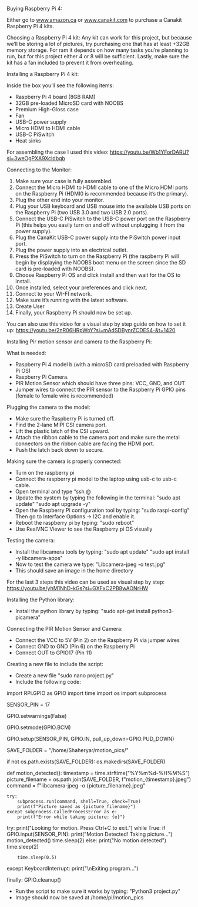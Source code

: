 Buying Raspberry Pi 4:

Either go to www.amazon.ca or www.canakit.com to purchase a Canakit Raspberry Pi 4 kits. 

Choosing a Raspberry Pi 4 kit:
Any kit can work for this project, but because we’ll be storing a lot of pictures, try purchasing one that has at least +32GB memory storage. For ram it depends on how many tasks you’re planning to run, but for this project either 4 or 8 will be sufficient. Lastly, make sure the kit has a fan included to prevent it from overheating.  

 
Installing a Raspberry Pi 4 kit:

Inside the box you’ll see the following items:
-	Raspberry Pi 4 board (8GB RAM)
-	32GB pre-loaded MicroSD card with NOOBS
-	Premium High-Gloss case
-	Fan
-	USB-C power supply 
-	Micro HDMI to HDMI cable
-	USB-C PiSwitch
-	Heat sinks

For assembling the case I used this video:
https://youtu.be/Wb1YForDARU?si=3weOgPXA9XcIdbqb


Connecting to the Monitor:

1)	Make sure your case is fully assembled. 
2)	Connect the Micro HDMI to HDMI cable to one of the Micro HDMI ports on the Raspberry Pi (HDMI0 is recommended because it’s the primary).
3)	Plug the other end into your monitor.
4)	Plug your USB keyboard and USB mouse into the available USB ports on the Raspberry Pi (two USB 3.0 and two USB 2.0 ports).
5)	Connect the USB-C PiSwitch to the USB-C power port on the Raspberry Pi (this helps you easily turn on and off without unplugging it from the power supply). 
6)	Plug the CanaKit USB-C power supply into the PiSwitch power input port.
7)	Plug the power supply into an electrical outlet.
8)	Press the PiSwitch to turn on the Raspberry Pi (the raspberry Pi will begin by displaying the NOOBS boot menu on the screen since the SD card is pre-loaded with NOOBS).
9)	Choose Raspberry Pi OS and click install and then wait for the OS to install.
10)	 Once installed, select your preferences and click next.
11)	 Connect to your WI-FI network. 
12)	 Make sure it’s running with the latest software.
13)	 Create User
14)	 Finally, your Raspberry Pi should now be set up.

You can also use this video for a visual step by step guide on how to set it up:
https://youtu.be/2nR06HRpWoY?si=mAdSDBynrZCDES4-&t=1420


Installing Pir motion sensor and camera to the Raspberry Pi:

What is needed:

-	Raspberry Pi 4 model b (with a microSD card preloaded with Raspberry Pi OS)
-	Raspberry Pi Camera. 
-	PIR Motion Sensor which should have three pins: VCC, GND, and OUT
-	Jumper wires to connect the PIR sensor to the Raspberry Pi GPIO pins (female to female wire is recommended)

Plugging the camera to the model:

-	Make sure the Raspberry Pi is turned off.
-	Find the 2-lane MIPI CSI camera port. 
-	Lift the plastic latch of the CSI upward.
-	Attach the ribbon cable to the camera port and make sure the metal connectors on the ribbon cable are facing the HDMI port.
-	Push the latch back down to secure.

Making sure the camera is properly connected:

-	Turn on the raspberry pi
-	Connect the raspberry pi model to the laptop using usb-c to usb-c cable.
-	Open terminal and type “ssh <username>@<ip address of the raspberry pi>
-	Update the system by typing the following in the terminal:
"sudo apt update"
"sudo apt upgrade -y"
-	Open the Raspberry Pi configuration tool by typing: 
"sudo raspi-config"  
Then go to Interface Options -> I2C and enable it.
-	Reboot the raspberry pi by typing: 
"sudo reboot"
-	Use RealVNC Viewer to see the Raspberry pi OS visually

Testing the camera:

-	Install the libcamera tools by typing: 
"sudo apt update"
"sudo apt install -y libcamera-apps"
-	Now to test the camera we type:
"Libcamera-jpeg -o test.jpg"
-	This should save an image in the home directory

For the last 3 steps this video can be used as visual step by step: 
https://youtu.be/yhM1NhD-kGs?si=GXFxC2PB8wAONrHW

Installing the Python library:

-	Install the python library by typing:
"sudo apt-get install python3-picamera"


Connecting the PIR Motion Sensor and Camera:

-	Connect the VCC to 5V (Pin 2) on the Raspberry Pi via jumper wires
-	Connect GND to GND (Pin 6) on the Raspberry Pi
-	Connect OUT to GPIO17 (Pin 11)

Creating a new file to include the script:

-	Create a new file
"sudo nano project.py"
-	Include the following code:


import RPi.GPIO as GPIO
import time
import os
import subprocess

SENSOR_PIN = 17

GPIO.setwarnings(False)

GPIO.setmode(GPIO.BCM)

GPIO.setup(SENSOR_PIN, GPIO.IN, pull_up_down=GPIO.PUD_DOWN)

SAVE_FOLDER = "/home/Shaheryar/motion_pics/"

if not os.path.exists(SAVE_FOLDER):
    os.makedirs(SAVE_FOLDER)

def motion_detected():
    timestamp = time.strftime("%Y%m%d-%H%M%S")
    picture_filename = os.path.join(SAVE_FOLDER, f"motion_{timestamp}.jpeg")
    command = f"libcamera-jpeg -o {picture_filename}.jpeg"

    try:
        subprocess.run(command, shell=True, check=True)
        print(f"Picture saved as {picture_filename}")
    except subprocess.CalledProcessError as e:
        print(f"Error while taking picture: {e}")

try:
    print("Looking for motion. Press Ctrl+C to exit.")
    while True:
        if GPIO.input(SENSOR_PIN): 
            print("Motion Detected! Taking picture...")
            motion_detected()
            time.sleep(2) 
        else:
            print("No motion detected")
            time.sleep(2)
        
        time.sleep(0.5)  

except KeyboardInterrupt:
    print("\nExiting program...")

finally:
    GPIO.cleanup()  

 
-	Run the script to make sure it works by typing:
"Python3 project.py"
-	Image should now be saved at /home/pi/motion_pics

